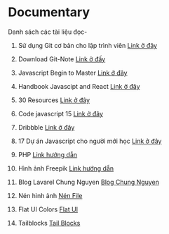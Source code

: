 # Documentary
Danh sách các tài liệu đọc-


01. Sử dụng Git cơ bản cho lập trình viên
<a href="https://anonystick.com/blog-developer/su-dung-git-co-ban-git-cho-moi-lap-trinh-vien-202005154951204?fbclid=IwAR3RZy6mWm3FbC58FoBPPB7xkoSOE47GmGteLg2AfUBLoHzcnbOPrwEUcC4">Link ở đây</a>

02. Download Git-Note
<a href="https://anonystick.com/blog-developer/download-git-notes-for-professionals-book-2020050281968110?fbclid=IwAR25ukaVUoBKMo2_tZxyIQpVUs6cw2_3g_MGSKWse0-OaZaz0NPIKpdIB3k">Link ở đấy</a>

03. Javascript Begin to Master
<a href="https://anonystick.com/blog-developer/handbook-bi-kip-hoc-javascript-tu-begin-den-master-2019042290753541?fbclid=IwAR1R5vs42nOrHd32wcMLkzC5-bLCOZ3rgXLy3SlFq8HVQLs5z0yeYeD4V2I">Link ở đây</a>

04. Handbook Javascipt and React
<a href="https://anonystick.com/document-javascript-6-handbooks-can-thiet-cho-cac-developer-javascript-GnAaOh4q.jsx?fbclid=IwAR2m1OgxsW4MbubRxIPujY_ZtXIp1_wH1SXSx0V6I7jGzFbv5-NiEeQwsSs">Link ở đây</a>

05. 30 Resources
<a href="https://anonystick.com/learn-javascript-30-resources-developer-javascript-nen-following-201905225082261.jsx?fbclid=IwAR2m1OgxsW4MbubRxIPujY_ZtXIp1_wH1SXSx0V6I7jGzFbv5-NiEeQwsSs">Link ở đây</a>

06. Code javascript 15
<a href="https://anonystick.com/blog-developer/15-code-javascript-thuong-duoc-su-dung-voi-developer-javascript-2019070375061459.jsx?fbclid=IwAR25ukaVUoBKMo2_tZxyIQpVUs6cw2_3g_MGSKWse0-OaZaz0NPIKpdIB3k">Link ở đây</a>

07. Dribbble
<a href="https://dribbble.com/shots/10859197-Papaya-Insurance-App?fbclid=IwAR36A96v_7W1Etat4oO-fhd4yqc-srRrRUjGxP-VEiVLNpnzI42y4JSObXw">Link ở đây</a>

08. 17 Dự án Javascript cho người mới học
<a href="https://dribbble.com/shots/10859197-Papaya-Insurance-App?fbclid=IwAR36A96v_7W1Etat4oO-fhd4yqc-srRrRUjGxP-VEiVLNpnzI42y4JSObXw">Link ở đây </a>

09. PHP
<a href="https://phpgurukul.com/user-registration-and-login-using-php-oops-concepts/">Link hướng dẫn</a>

10. Hình ảnh Freepik
<a href="https://www.freepik.com/">Link hướng dẫn </a>

11. Blog Lavarel Chung Nguyen
<a href="https://chungnguyen.xyz/category/laravel">Blog Chung Nguyen</a>

12. Nén hình ảnh
<a href="https://tinypng.com/">Nén File</a>

13. Flat UI Colors
<a href="https://flatuicolors.com/">Flat UI</a>

14. Tailblocks
<a href="https://mertjf.github.io/tailblocks/">Tail Blocks</a>
